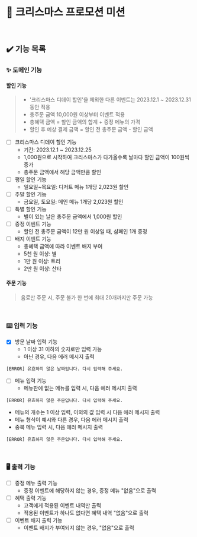 # 🎄 크리스마스 프로모션 미션

<br/>

## ✔️ 기능 목록

### ✨ 도메인 기능

#### 할인 기능
> - '크리스마스 디데이 할인'을 제외한 다른 이벤트는 2023.12.1 ~ 2023.12.31 동안 적용
> - 총주문 금액 10,000원 이상부터 이벤트 적용
> - 총혜택 금액 = 할인 금액의 합계 + 증정 메뉴의 가격
> - 할인 후 예상 결제 금액 = 할인 전 총주문 금액 - 할인 금액

- [ ] 크리스마스 디데이 할인 기능
  - 기간: 2023.12.1 ~ 2023.12.25
  - 1,000원으로 시작하여 크리스마스가 다가올수록 날마다 할인 금액이 100원씩 증가 
  - 총주문 금액에서 해당 금액만큼 할인
- [ ] 평일 할인 기능
  - 일요일~목요일: 디저트 메뉴 1개당 2,023원 할인
- [ ] 주말 할인 기능
  - 금요일, 토요일: 메인 메뉴 1개당 2,023원 할인
- [ ] 특별 할인 기능
  - 별이 있는 날은 총주문 금액에서 1,000원 할인
- [ ] 증정 이벤트 기능
  -  할인 전 총주문 금액이 12만 원 이상일 때, 샴페인 1개 증정
- [ ] 배지 이벤트 기능
  - 총혜택 금액에 따라 이벤트 배지 부여
  - 5천 원 이상: 별 
  - 1만 원 이상: 트리 
  - 2만 원 이상: 산타

#### 주문 기능
> 음료만 주문 시, 주문 불가
> 한 번에 최대 20개까지만 주문 가능

<br/>

### ⌨️ 입력 기능
- [X] 방문 날짜 입력 기능
  - 1 이상 31 이하의 숫자로만 입력 가능
  - 아닌 경우, 다음 에러 메시지 출력
```
[ERROR] 유효하지 않은 날짜입니다. 다시 입력해 주세요.
```

- [ ] 메뉴 입력 기능
  - 메뉴판에 없는 메뉴를 입력 시, 다음 에러 메시지 출력
```
[ERROR] 유효하지 않은 주문입니다. 다시 입력해 주세요.
```
  - 메뉴의 개수는 1 이상 입력, 이외의 값 입력 시 다음 에러 메시지 출력
  - 메뉴 형식이 예시와 다른 경우, 다음 에러 메시지 출력
  - 중복 메뉴 입력 시, 다음 에러 메시지 출력
```
[ERROR] 유효하지 않은 주문입니다. 다시 입력해 주세요.
```

<br/>

### 🖥️ 출력 기능
- [ ] 증정 메뉴 출력 기능
  - 증정 이벤트에 해당하지 않는 경우, 증정 메뉴 "없음"으로 출력
- [ ] 혜택 출력 기능
  - 고객에게 적용된 이벤트 내역만 출력
  - 적용된 이벤트가 하나도 없다면 혜택 내역 "없음"으로 출력
- [ ] 이벤트 배지 출력 기능
  - 이벤트 배지가 부여되지 않는 경우, "없음"으로 출력
